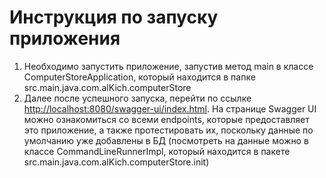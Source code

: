 # Инструкция по запуску приложения

1) Необходимо запустить приложение, запустив метод main в классе ComputerStoreApplication, 
который находится в папке src.main.java.com.alKich.computerStore
2) Далее после успешного запуска, перейти по ссылке  [http://localhost:8080/swagger-ui/index.html](http://localhost:8080/swagger-ui/index.html).
На странице Swagger UI можно ознакомиться со всеми endpoints, которые предоставляет это приложение,
а также протестировать их, поскольку данные по умолчанию уже добавлены в БД (посмотреть на данные можно в классе CommandLineRunnerImpl, 
который находится в пакете src.main.java.com.alKich.computerStore.init)



